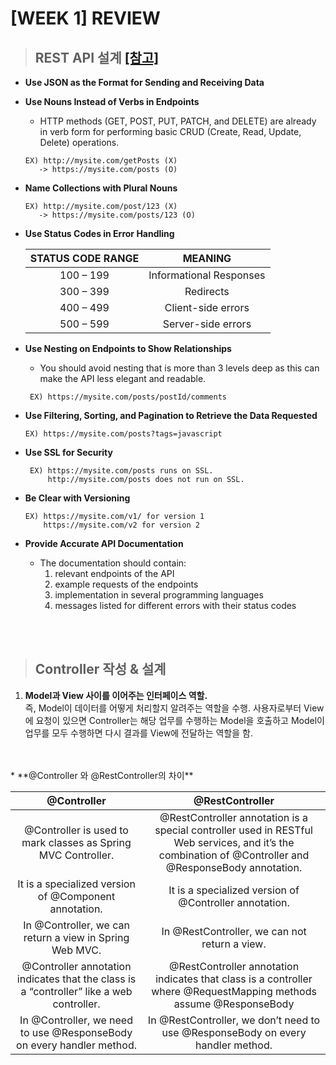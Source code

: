 # [WEEK 1] REVIEW


> ## REST API 설계 [[참고]](https://www.freecodecamp.org/news/rest-api-best-practices-rest-endpoint-design-examples/)
 * **Use JSON as the Format for Sending and Receiving Data**

 * **Use Nouns Instead of Verbs in Endpoints**
    * HTTP methods (GET, POST, PUT, PATCH, and DELETE) are already in verb form for performing basic CRUD (Create, Read, Update, Delete) operations.
   ```  
   EX) http://mysite.com/getPosts (X)   
      -> https://mysite.com/posts (O)  
   ```

 * **Name Collections with Plural Nouns**
   ```
   EX) http://mysite.com/post/123 (X)   
      -> https://mysite.com/posts/123 (O)
   ```
 * **Use Status Codes in Error Handling**

    |STATUS CODE RANGE|MEANING|
    |:----------------:|:-----:|
    | 100 – 199 | Informational Responses |
    | 300 – 399 | Redirects |
    | 400 – 499 | Client-side errors |
    | 500 – 599 | Server-side errors |


 * **Use Nesting on Endpoints to Show Relationships**
    * You should avoid nesting that is more than 3 levels deep as this can make the API less elegant and readable.
   ```
    EX) https://mysite.com/posts/postId/comments
   ```

 * **Use Filtering, Sorting, and Pagination to Retrieve the Data Requested**   
   ```
   EX) https://mysite.com/posts?tags=javascript
   ```

 * **Use SSL for Security**   
   ```
    EX) https://mysite.com/posts runs on SSL.   
        http://mysite.com/posts does not run on SSL.
   ```

 * **Be Clear with Versioning**   
   ```
   EX) https://mysite.com/v1/ for version 1  
       https://mysite.com/v2 for version 2
   ```

 * **Provide Accurate API Documentation**    
    * The documentation should contain:   
        1. relevant endpoints of the API
        2. example requests of the endpoints   
        3. implementation in several programming languages   
        4. messages listed for different errors with their status codes


<br>
<br>


> ## Controller 작성 & 설계
1. **Model과 View 사이를 이어주는 인터페이스 역할.**   
즉, Model이 데이터를 어떻게 처리할지 알려주는 역할을 수행. 사용자로부터 View에 요청이 있으면 Controller는 해당 업무를 수행하는 Model을 호출하고 Model이 업무를 모두
수행하면 다시 결과를 View에 전달하는 역할을 함.
<br>
<br>
* **@Controller 와 @RestController의 차이**

|@Controller|@RestController|
|:----------:|:------------:|
|@Controller is used to mark classes as Spring MVC Controller.|@RestController annotation is a special controller used in RESTful Web services, and it’s the combination of @Controller and @ResponseBody annotation.|
|It is a specialized version of @Component annotation.|It is a specialized version of @Controller annotation.|
|In @Controller, we can return a view in Spring Web MVC.|In @RestController, we can not return a view.|
|@Controller annotation indicates that the class is a “controller” like a web controller.|@RestController annotation indicates that class is a controller where @RequestMapping methods assume @ResponseBody 
|In @Controller, we need to use @ResponseBody on every handler method.|In @RestController, we don’t need to use @ResponseBody on every handler method.|



